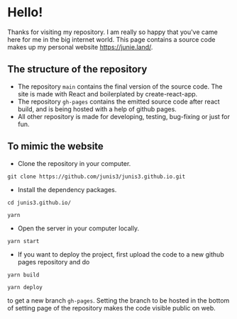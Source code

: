 # Hello!

Thanks for visiting my repository. I am really so happy that you've came here for me in the big internet world. This page contains a source code makes up my personal website https://junie.land/.




## The structure of the repository

* The repository `main` contains the final version of the source code. The site is made with React and boilerplated by create-react-app.
* The repository `gh-pages` contains the emitted source code after react build, and is being hosted with a help of github pages.
* All other repository is made for developing, testing, bug-fixing or just for fun.



## To mimic the website

* Clone the repository in your computer.

`git clone https://github.com/junis3/junis3.github.io.git`

* Install the dependency packages.

`cd junis3.github.io/`

`yarn`

* Open the server in your computer locally.

`yarn start`

* If you want to deploy the project, first upload the code to a new github pages repository and do

`yarn build`

`yarn deploy`

to get a new branch `gh-pages`. Setting the branch to be hosted in the bottom of setting page of the repository makes the code visible public on web.